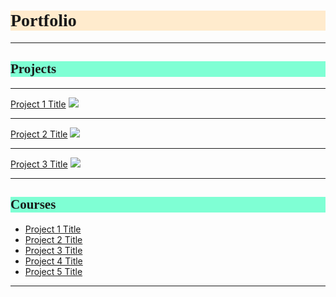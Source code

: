 <h1 style="background-color:BlanchedAlmond;font-family:Candara;">Portfolio</h1>

---
<h2 style="background-color:Aquamarine;font-family:Candara;">Projects</h2>

---

[Project 1 Title](ace-it-n/Projects/README.md)
<img src="images/dummy_thumbnail.jpg?raw=true"/>

---

[Project 2 Title](/pdf/sample_presentation.pdf)
<img src="images/dummy_thumbnail.jpg?raw=true"/>

---

[Project 3 Title](http://example.com/)
<img src="images/dummy_thumbnail.jpg?raw=true"/>

---

<h2 style="background-color:Aquamarine;font-family:Candara;">Courses</h2>

- [Project 1 Title](http://example.com/)
- [Project 2 Title](http://example.com/)
- [Project 3 Title](http://example.com/)
- [Project 4 Title](http://example.com/)
- [Project 5 Title](http://example.com/)

---
